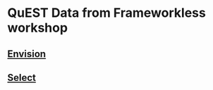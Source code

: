 # QuEST Data from Frameworkless workshop

## [Envision](https://github.com/frameworkless-movement/manifesto/blob/QuEST/QuEST/SELECT.MD)

## [Select](https://github.com/frameworkless-movement/manifesto/blob/QuEST/QuEST/ENVISION.MD)